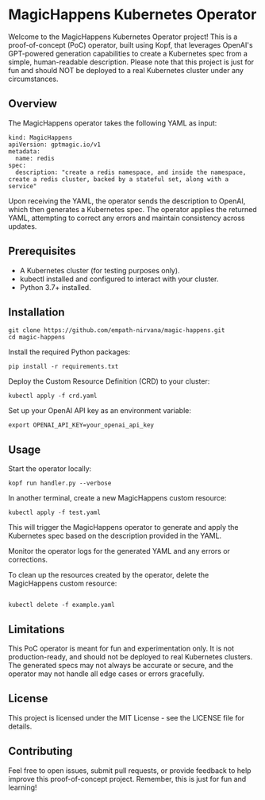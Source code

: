# MagicHappens Kubernetes Operator
Welcome to the MagicHappens Kubernetes Operator project! This is a proof-of-concept (PoC) operator, built using Kopf, that leverages OpenAI's GPT-powered generation capabilities to create a Kubernetes spec from a simple, human-readable description. Please note that this project is just for fun and should NOT be deployed to a real Kubernetes cluster under any circumstances.

## Overview
The MagicHappens operator takes the following YAML as input:

```
kind: MagicHappens
apiVersion: gptmagic.io/v1
metadata:
  name: redis
spec:
  description: "create a redis namespace, and inside the namespace, create a redis cluster, backed by a stateful set, along with a service"
```

Upon receiving the YAML, the operator sends the description to OpenAI, which then generates a Kubernetes spec. The operator applies the returned YAML, attempting to correct any errors and maintain consistency across updates.

## Prerequisites
* A Kubernetes cluster (for testing purposes only).
* kubectl installed and configured to interact with your cluster.
* Python 3.7+ installed.
## Installation

```
git clone https://github.com/empath-nirvana/magic-happens.git
cd magic-happens
```
Install the required Python packages:
```
pip install -r requirements.txt
```
Deploy the Custom Resource Definition (CRD) to your cluster:

```
kubectl apply -f crd.yaml
```
Set up your OpenAI API key as an environment variable:
```
export OPENAI_API_KEY=your_openai_api_key
```
## Usage
Start the operator locally:

```
kopf run handler.py --verbose
```
In another terminal, create a new MagicHappens custom resource:
```
kubectl apply -f test.yaml
```
This will trigger the MagicHappens operator to generate and apply the Kubernetes spec based on the description provided in the YAML.

Monitor the operator logs for the generated YAML and any errors or corrections.

To clean up the resources created by the operator, delete the MagicHappens custom resource:

```

kubectl delete -f example.yaml
```
## Limitations
This PoC operator is meant for fun and experimentation only. It is not production-ready, and should not be deployed to real Kubernetes clusters. The generated specs may not always be accurate or secure, and the operator may not handle all edge cases or errors gracefully.

## License
This project is licensed under the MIT License - see the LICENSE file for details.

## Contributing
Feel free to open issues, submit pull requests, or provide feedback to help improve this proof-of-concept project. Remember, this is just for fun and learning!